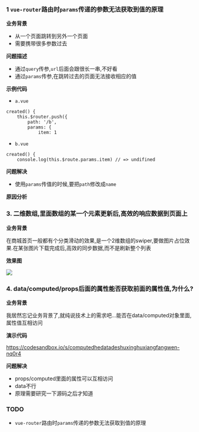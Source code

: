 ### 1 `vue-router`路由时`params`传递的参数无法获取到值的原理

**业务背景**

- 从一个页面跳转到另外一个页面
- 需要携带很多参数过去

**问题描述**

- 通过`query`传参,`url`后面会跟很长一串,不好看
- 通过`params`传参,在跳转过去的页面无法接收相应的值

**示例代码**

- `a.vue`
```
created() {
    this.$router.push({
        path: '/b',
        params: {
            item: 1
```
- `b.vue`
```
created() {
    console.log(this.$route.params.item) // => undifined
```

**问题解决**
- 使用`params`传值的时候,要把`path`修改成`name`

**原因分析**

### 3. 二维数组,里面数组的某一个元素更新后,高效的响应数据到页面上

**业务背景**

在商城首页一般都有个分类滑动的效果,是一个2维数组的swiper,要做图片占位效果.在某张图片下载完成后,高效的同步数据,而不是刷新整个列表

**效果图**

![](https://user-gold-cdn.xitu.io/2019/10/9/16daf980c5f26909?w=360&h=235&f=gif&s=83758)

### 4. data/computed/props后面的属性能否获取前面的属性值,为什么?

**业务背景**

我居然忘记业务背景了,就纯说技术上的需求吧...能否在data/computed对象里面,属性值互相访问

**演示代码**

https://codesandbox.io/s/computedhedatadeshuxinghuxiangfangwen-nq0r4

**问题解决**
- props/computed里面的属性可以互相访问
- data不行
- 原理需要研究一下源码之后才知道


### TODO
-  `vue-router`路由时`params`传递的参数无法获取到值的原理
